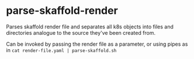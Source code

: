 # parse-skaffold-render
Parses skaffold render file and separates all k8s objects into files and directories analogue to the source they've been created from.

Can be invoked by passing the render file as a parameter, or using pipes as in `cat render-file.yaml | parse-skaffold.sh`

